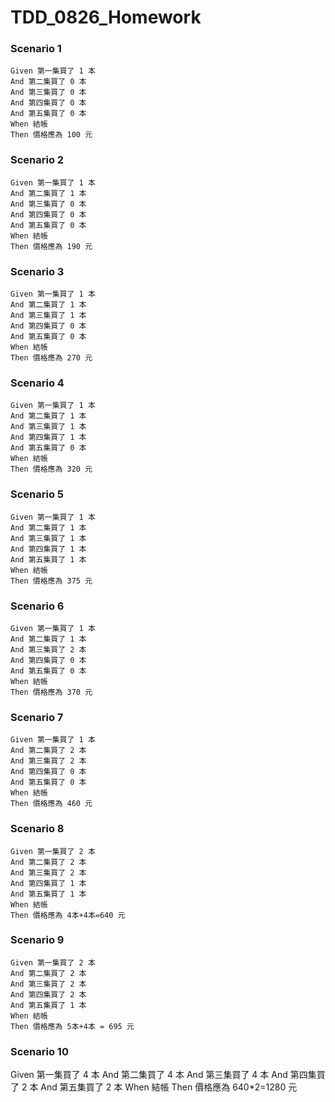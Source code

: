 # TDD_0826_Homework

### Scenario 1
    Given 第一集買了 1 本
	And 第二集買了 0 本
	And 第三集買了 0 本
	And 第四集買了 0 本
	And 第五集買了 0 本
	When 結帳
	Then 價格應為 100 元
	
### Scenario 2
    Given 第一集買了 1 本
	And 第二集買了 1 本
	And 第三集買了 0 本
	And 第四集買了 0 本
	And 第五集買了 0 本
	When 結帳
	Then 價格應為 190 元
	
### Scenario 3
    Given 第一集買了 1 本
	And 第二集買了 1 本
	And 第三集買了 1 本
	And 第四集買了 0 本
	And 第五集買了 0 本
	When 結帳
	Then 價格應為 270 元

### Scenario 4
    Given 第一集買了 1 本
	And 第二集買了 1 本
	And 第三集買了 1 本
	And 第四集買了 1 本
	And 第五集買了 0 本
	When 結帳
	Then 價格應為 320 元
	
### Scenario 5
    Given 第一集買了 1 本
	And 第二集買了 1 本
	And 第三集買了 1 本
	And 第四集買了 1 本
	And 第五集買了 1 本
	When 結帳
	Then 價格應為 375 元
	
### Scenario 6
    Given 第一集買了 1 本
	And 第二集買了 1 本
	And 第三集買了 2 本
	And 第四集買了 0 本
	And 第五集買了 0 本
	When 結帳
	Then 價格應為 370 元

### Scenario 7
    Given 第一集買了 1 本
	And 第二集買了 2 本
	And 第三集買了 2 本
	And 第四集買了 0 本
	And 第五集買了 0 本
	When 結帳
	Then 價格應為 460 元
	
### Scenario 8
    Given 第一集買了 2 本
	And 第二集買了 2 本
	And 第三集買了 2 本
	And 第四集買了 1 本
	And 第五集買了 1 本
	When 結帳
	Then 價格應為 4本+4本=640 元	
	
### Scenario 9
    Given 第一集買了 2 本
	And 第二集買了 2 本
	And 第三集買了 2 本
	And 第四集買了 2 本
	And 第五集買了 1 本
	When 結帳
	Then 價格應為 5本+4本 = 695 元		
	
### Scenario 10
Given 第一集買了 4 本
	And 第二集買了 4 本
	And 第三集買了 4 本
	And 第四集買了 2 本
	And 第五集買了 2 本
	When 結帳
	Then 價格應為 640*2=1280 元